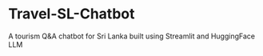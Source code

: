 # Travel-SL-Chatbot
A tourism Q&amp;A chatbot for Sri Lanka built using Streamlit and HuggingFace LLM
